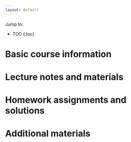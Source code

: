 ```yaml
---
layout: default
---
```


Jump to:

* TOC
{:toc}

# Basic course information

# Lecture notes and materials

# Homework assignments and solutions

# Additional materials